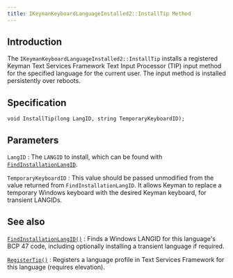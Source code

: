 ```yaml
---
title: IKeymanKeyboardLanguageInstalled2::InstallTip Method
---
```


## Introduction

The `IKeymanKeyboardLanguageInstalled2::InstallTip` installs a
registered Keyman Text Services Framework Text Input Processor (TIP)
input method for the specified language for the current user. The input
method is installed persistently over reboots.

## Specification

``` clike
void InstallTip(long LangID, string TemporaryKeyboardID);
```

## Parameters

`LangID`
:   The `LANGID` to install, which can be found with
    [`FindInstallationLangID`](FindInstallationLangID).

`TemporaryKeyboardID`
:   This value should be passed unmodified from the value returned from
    `FindInstallationLangID`. It allows Keyman to replace a temporary
    Windows keyboard with the desired Keyman keyboard, for transient
    LANGIDs.

## See also

[`FindInstallationLangID()`](FindInstallationLangID)
:   Finds a Windows LANGID for this language's BCP 47 code, including
    optionally installing a transient language if required.

[`RegisterTip()`](RegisterTip)
:   Registers a language profile in Text Services Framework for this
    language (requires elevation).
